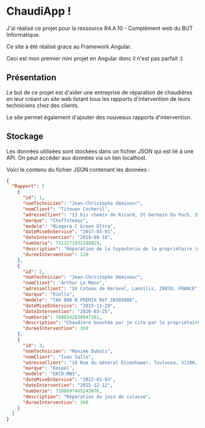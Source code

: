 # ChaudiApp !

J'ai réalisé ce projet pour la ressource R4.A.10 - Complément web du BUT Informatique.

Ce site a été réalisé grace au Framework Angular. 

Ceci est mon premier mini projet en Angular donc il n'est pas parfait :)

## Présentation
Le but de ce projet est d'aider une entreprise de réparation de chaudières en leur créant un site web listant tous les rapports d'intervention de leurs techniciens chez des clients. 

Le site permet également d'ajouter des nouveaux rapports d'intervention. 
## Stockage 
Les données utilisées sont stockées dans un fichier JSON qui est lié à une API. On peut accéder aux données via un lien localhost. 

Voici le contenu du fichier JSON contenant les données :
```json
{
  "Rapport": [
    {
      "id": 1,
      "nomTechnicien": "Jean-Christophe Démineur",
      "nomClient": "Titouan Cocheril",
      "adresseClient": "13 bis chemin de Ricard, St Germain Du Puch, 33750, FRANCE",
      "marque": "Chaffoteaux",
      "modele": "Niagara C Green Ultra",
      "dateMiseEnService": "2017-03-01",
      "dateIntervention": "2019-08-18",
      "numSerie": 7313271932188829,
      "description": "Réparation de la tuyauterie de la propriétaire (surchauffe)",
      "dureeIntervention": 120
    },
    {
      "id": 2,
      "nomTechnicien": "Jean-Christophe Démineur",
      "nomClient": "Arthur Le Menn",
      "adresseClient": "24 Coteau de Keravel, Lannilis, 29870, FRANCE",
      "marque": "Riello",
      "modele": "TAU 800 N PREMIX Réf 20105086",
      "dateMiseEnService": "2015-11-29",
      "dateIntervention": "2020-03-25",
      "numSerie": 7806542830947281,
      "description": "Chaudière bouchée par je cite par le propriétaire : la sauce du chef !",
      "dureeIntervention": 360
    },
    {
      "id": 3,
      "nomTechnicien": "Maxime Dubois",
      "nomClient": "Ivan Salle",
      "adresseClient": "10 Rue du Général Eisenhower, Toulouse, 31100, FRANCE",
      "marque": "Kospel",
      "modele": "EKCO.MN3",
      "dateMiseEnService": "2012-01-03",
      "dateIntervention": "2015-12-12",
      "numSerie": 7108697465243876,
      "description": "Réparation du join de culasse",
      "dureeIntervention": 360
    }
  ]
}
```
